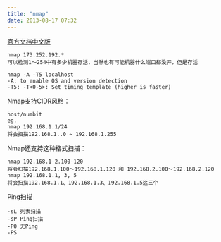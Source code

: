 ```yaml
---
title: "nmap"
date: 2013-08-17 07:32
---
```



[官方文档中文版](http://nmap.org/man/zh/)

	nmap 173.252.192.*
	可以检测1～254中有多少机器存活，当然也有可能机器什么端口都没开，但是存活

	nmap -A -T5 localhost
	-A: to enable OS and version detection
	-T5: -T<0-5>: Set timing template (higher is faster)


Nmap支持CIDR风格：

	host/numbit
	eg.
	nmap 192.168.1.1/24
	将会扫描192.168.1..0 ~ 192.168.1.255

Nmap还支持这种格式扫描：

	nmap 192.168.1-2.100-120
	将会扫描192.168.1.100～192.168.1.120 和 192.168.2.100～192.168.2.120
	nmap 192.168.1.1, 3, 5
	将会扫描192.168.1.1、192.168.1.3、192.168.1.5这三个


Ping扫描

	-sL 列表扫描
	-sP Ping扫描
	-P0 无Ping
	-PS
